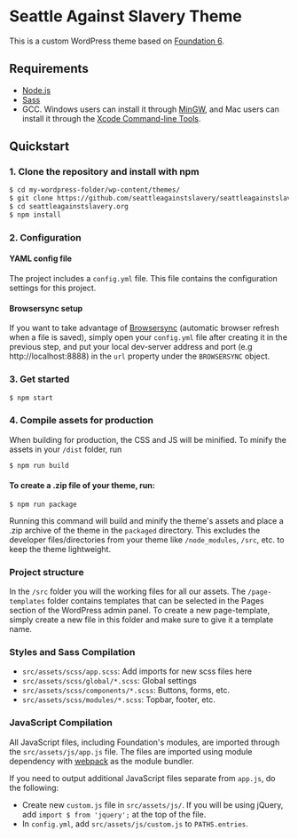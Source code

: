 # Seattle Against Slavery Theme

This is a custom WordPress theme based on [Foundation 6](https://foundation.zurb.com/sites.html).

## Requirements

- [Node.js](http://nodejs.org)
- [Sass](http://Sass-lang.com/)
- GCC. Windows users can install it through [MinGW](http://www.mingw.org/), and Mac users can install it through the [Xcode Command-line Tools](http://osxdaily.com/2014/02/12/install-command-line-tools-mac-os-x/).

## Quickstart

### 1. Clone the repository and install with npm

```bash
$ cd my-wordpress-folder/wp-content/themes/
$ git clone https://github.com/seattleagainstslavery/seattleagainstslavery.org.git
$ cd seattleagainstslavery.org
$ npm install
```

### 2. Configuration

#### YAML config file

The project includes a `config.yml` file. This file contains the configuration settings for this project.

#### Browsersync setup

If you want to take advantage of [Browsersync](https://www.browsersync.io/) (automatic browser refresh when a file is saved), simply open your `config.yml` file after creating it in the previous step, and put your local dev-server address and port (e.g http://localhost:8888) in the `url` property under the `BROWSERSYNC` object.

### 3. Get started

```bash
$ npm start
```

### 4. Compile assets for production

When building for production, the CSS and JS will be minified. To minify the assets in your `/dist` folder, run

```bash
$ npm run build
```

#### To create a .zip file of your theme, run:

```
$ npm run package
```

Running this command will build and minify the theme's assets and place a .zip archive of the theme in the `packaged` directory. This excludes the developer files/directories from your theme like `/node_modules`, `/src`, etc. to keep the theme lightweight.

### Project structure

In the `/src` folder you will the working files for all our assets. The `/page-templates` folder contains templates that can be selected in the Pages section of the WordPress admin panel. To create a new page-template, simply create a new file in this folder and make sure to give it a template name.

### Styles and Sass Compilation

- `src/assets/scss/app.scss`: Add imports for new scss files here
- `src/assets/scss/global/*.scss`: Global settings
- `src/assets/scss/components/*.scss`: Buttons, forms, etc.
- `src/assets/scss/modules/*.scss`: Topbar, footer, etc.

### JavaScript Compilation

All JavaScript files, including Foundation's modules, are imported through the `src/assets/js/app.js` file. The files are imported using module dependency with [webpack](https://webpack.js.org/) as the module bundler.

If you need to output additional JavaScript files separate from `app.js`, do the following:

- Create new `custom.js` file in `src/assets/js/`. If you will be using jQuery, add `import $ from 'jquery';` at the top of the file.
- In `config.yml`, add `src/assets/js/custom.js` to `PATHS.entries`.

